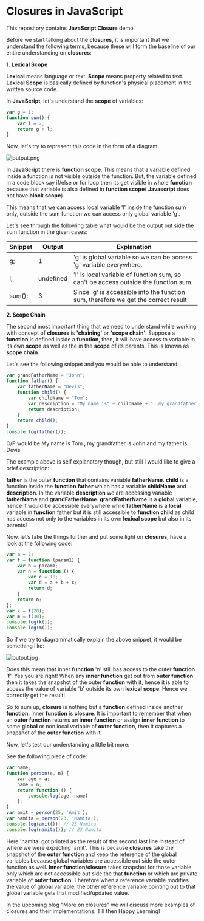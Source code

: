 Closures in JavaScript
======================

This repository contains **JavaScript Closure** demo.

Before we start talking about the **closures**, it is important that we understand the following terms, because these will form the baseline of our entire understanding on **closures**:

**1. Lexical Scope**

**Lexical** means language or text. **Scope** means property related to text. **Lexical Scope** is basically defined by function's physical placement in the written source code.

In **JavaScript**, let's understand the **scope** of variables:

```javascript
var g = 1;
function sum() {
    var l = 2;
    return g + l;
}
```

Now, let's try to represent this code in the form of a diagram:

![output.png](https://raw.githubusercontent.com/namita1990/Closures/master/lexical.jpg)

In **JavaScript** there is **function scope**. This means that a variable defined inside a function is not visible outside the function. But, the variable defined in a code block say if/else or for loop then its get visible in whole **function** because that variable is also defined in **function scope**( **Javascript** does not have **block scope**).

This means that we can access local variable 'l' inside the function sum only, outside the sum function we can access only global variable 'g'.

Let's see through the following table what would be the output out side the sum function in the given cases:

Snippet | Output     | Explanation
--------|------------|------------
g;      | 1          | 'g' is global variable so we can be access 'g' variable everywhere.
l;      | undefined  | 'l' is local variable of function sum, so can't be access outside the function sum.
sum();  | 3          | Since 'g' is accessible into the function sum, therefore we get the correct result

**2. Scope Chain**

The second most important thing that we need to understand while working with concept of **closures** is **'chaining'** or **'scope chain'**. Suppose a **function** is defined inside a **function**, then, it will have access to variable in its own **scope** as well as the in the **scope** of its parents. This is known as **scope chain**.

Let's see the following snippet and you would be able to understand:

```javascript
var grandFatherName = "John";
function father() {
    var fatherName = "Devis";
    function child() {
        var childName = "Tom";
        var description = "My name is" + childName + " ,my grandfather is " + grandfatherName + " and my father is " + fatherName;
        return description;
    }
    return child();
}
console.log(father());
```

O/P would be My name is Tom , my grandfather is John and my father is Devis

The example above is self explanatory though, but still I would like to give a brief description:

**father** is the outer **function** that contains variable **fatherName**. **child** is a function inside the **function** **father** which has a variable **childName** and **description**. In the variable **description** we are accessing variable **fatherName** and **grandFatherName**. **grandFatherName** is a **global** variable, hence it would be accessible everywhere while **fatherName** is a **local** variable in **function** father but it is still accessible to **function child** as child has access not only to the variables in its own **lexical scope** but also in its parents!

Now, let’s take the things further and put some light on **closures**, have a look at the following code:

```javascript
var a = 2;
var f = function (param1) {
    var b = param1;
    var n = function () {
        var c = 10;
        var d = a + b + c;
        return d;
    }
    return n;
};
var k = f(20);
var m = f(30);
console.log(k());
console.log(m());
```

So if we try to diagrammatically explain the above snippet, it would be something like:

![output.jpg](https://raw.githubusercontent.com/namita1990/Closures/master/closure.png)

Does this mean that inner **function** 'n' still has access to the outer **function** 'f'. Yes you are right! When any **inner function** get out from **outer function** then it takes the snapshot of the outer **function** with it, hence it is able to access the value of variable 'b' outside its own **lexical scope**. Hence we correctly get the result!

So to sum up, **closure** is nothing but a **function** defined inside another **function**. Inner **function** is **closure**. It is important to remember that when an **outer function** returns an **inner function** or assign **inner function** to some **global** or non local variable of **outer function**, then it captures a snapshot of the **outer function** with it.

Now, let's test our understanding a little bit more:

See the following piece of code:

```javascript
var name;
function person(a, n) {
    var age = a;
    name = n;
    return function () {
        console.log(age, name)
    };
}
var amit = person(25, 'Amit');
var namita = person(23, 'Namita');
console.log(amit()); // 25 Namita
console.log(namita()); // 23 Namita
```

Here 'namita' got printed as the result of the second last line instead of where we were expecting 'amit'. This is because **closures** take the snapshot of the **outer function** and keep the reference of the global variables because global variables are accessible out side the outer function as well. **Inner function/closure** takes snapshot for those variable only which are not accessible out side the that **function** or which are private variable of **outer function**. Therefore when a reference variable modifies the value of global variable, the other reference variable pointing out to that global variable gets that modified/updated value.

In the upcoming blog "More on closures" we will discuss more examples of closures and their implementations. Till then Happy Learning!